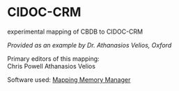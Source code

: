 # CIDOC-CRM
experimental mapping of CBDB to CIDOC-CRM

*Provided as an example by Dr. Athanasios Velios, Oxford*

Primary editors of this mapping:  
Chris Powell
Athanasios Velios

Software used: [Mapping Memory Manager](http://83.212.168.219/DariahCrete/sites/default/files/mapping_manual_version_4g.pdf)
